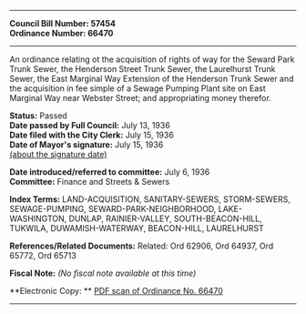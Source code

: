 * * * * *  
  
**Council Bill Number: [](#h0)[](#h2)57454**   
**Ordinance Number: 66470**  
  
* * * * *  
  
An ordinance relating ot the acquisition of rights of way for the Seward Park Trunk Sewer, the Henderson Street Trunk Sewer, the Laurelhurst Trunk Sewer, the East Marginal Way Extension of the Henderson Trunk Sewer and the acquisition in fee simple of a Sewage Pumping Plant site on East Marginal Way near Webster Street; and appropriating money therefor.  
  
**Status:** Passed   
**Date passed by Full Council:** July 13, 1936   
**Date filed with the City Clerk:** July 15, 1936   
**Date of Mayor's signature:** July 15, 1936   
[(about the signature date)](/~public/approvaldate.htm)   
  
  
**Date introduced/referred to committee:** July 6, 1936   
**Committee:** Finance and Streets & Sewers   
  
**Index Terms:** LAND-ACQUISITION, SANITARY-SEWERS, STORM-SEWERS, SEWAGE-PUMPING, SEWARD-PARK-NEIGHBORHOOD, LAKE-WASHINGTON, DUNLAP, RAINIER-VALLEY, SOUTH-BEACON-HILL, TUKWILA, DUWAMISH-WATERWAY, BEACON-HILL, LAURELHURST  
  
**References/Related Documents:** Related: Ord 62906, Ord 64937, Ord 65772, Ord 65713  
  
**Fiscal Note:** *(No fiscal note available at this time)*  
  
**Electronic Copy: ** [PDF scan of Ordinance No. 66470](/~archives/Ordinances/Ord_66470.pdf)  
  
* * * * *  
